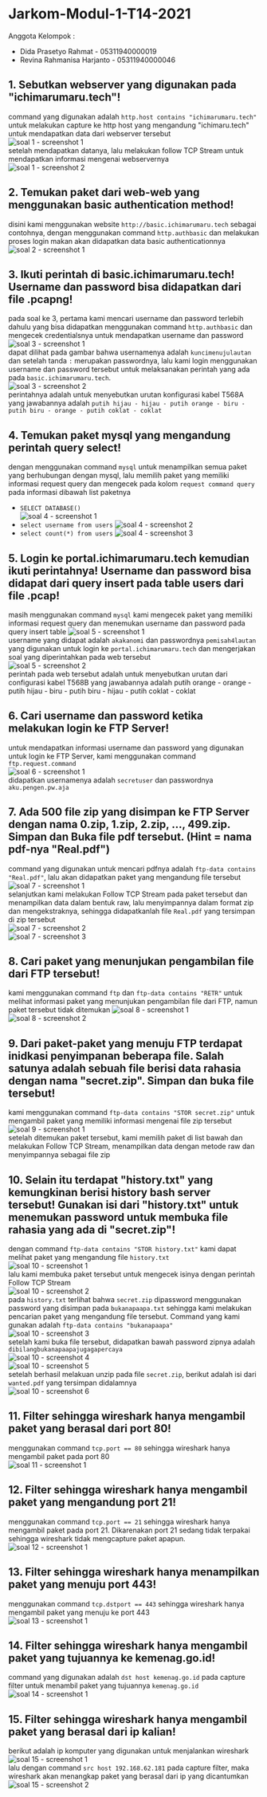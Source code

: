 # Jarkom-Modul-1-T14-2021

Anggota Kelompok :
- Dida Prasetyo Rahmat - 05311940000019 
- Revina Rahmanisa Harjanto - 05311940000046 

## 1. Sebutkan webserver yang digunakan pada "ichimarumaru.tech"!
command yang digunakan adalah `http.host contains "ichimarumaru.tech"` untuk melakukan capture ke http host yang mengandung "ichimaru.tech" untuk mendapatkan data dari webserver tersebut  
![soal 1 - screenshot 1](https://media.discordapp.net/attachments/889487853267083274/889488432458518538/unknown.png)  
setelah mendapatkan datanya, lalu melakukan follow TCP Stream untuk mendapatkan informasi mengenai webservernya  
![soal 1 - screenshot 2](https://media.discordapp.net/attachments/889487853267083274/889487918043901952/unknown.png)  

## 2. Temukan paket dari web-web yang menggunakan basic authentication method!
disini kami menggunakan website `http://basic.ichimarumaru.tech` sebagai contohnya, dengan menggunakan command `http.authbasic` dan melakukan proses login makan akan didapatkan data basic authenticationnya  
![soal 2 - screenshot 1](https://media.discordapp.net/attachments/889487853267083274/889498208848453693/unknown.png)  

## 3. Ikuti perintah di basic.ichimarumaru.tech! Username dan password bisa didapatkan dari file .pcapng!
pada soal ke 3, pertama kami mencari username dan password terlebih dahulu yang bisa didapatkan menggunakan command `http.authbasic` dan mengecek credentialsnya untuk mendapatkan username dan password  
![soal 3 - screenshot 1](https://media.discordapp.net/attachments/889487853267083274/889499574933278730/unknown.png)  
dapat dilihat pada gambar bahwa usernamenya adalah `kuncimenujulautan` dan setelah tanda `:` merupakan passwordnya, lalu kami login menggunakan username dan password tersebut untuk melaksanakan perintah yang ada pada `basic.ichimarumaru.tech`.  
![soal 3 - screenshot 2](https://media.discordapp.net/attachments/889487853267083274/890920764172283994/unknown.png)  
perintahnya adalah untuk menyebutkan urutan konfigurasi kabel T568A yang jawabannya adalah `putih hijau - hijau - putih orange - biru - putih biru - orange - putih coklat - coklat`  

## 4. Temukan paket mysql yang mengandung perintah query select!
dengan menggunakan command `mysql` untuk menampilkan semua paket yang berhubungan dengan mysql, lalu memilih paket yang memiliki informasi request query dan mengecek pada kolom `request command query` pada informasi dibawah list paketnya  
- `SELECT DATABASE()`  
![soal 4 - screenshot 1](https://media.discordapp.net/attachments/889487853267083274/889503029370437642/unknown.png)  
- `select username from users`
![soal 4 - screenshot 2](https://media.discordapp.net/attachments/889487853267083274/889502882985033748/unknown.png)  
- `select count(*) from users`
![soal 4 - screenshot 3](https://media.discordapp.net/attachments/889487853267083274/889502974852870174/unknown.png)  

## 5. Login ke portal.ichimarumaru.tech kemudian ikuti perintahnya! Username dan password bisa didapat dari query insert pada table users dari file .pcap!
masih menggunakan command `mysql` kami mengecek paket yang memiliki informasi request query dan menemukan username dan password pada query insert table
![soal 5 - screenshot 1](https://media.discordapp.net/attachments/889487853267083274/889503325379244032/unknown.png)  
username yang didapat adalah `akakanomi` dan passwordnya `pemisah4lautan` yang digunakan untuk login ke `portal.ichimarumaru.tech` dan mengerjakan soal yang diperintahkan pada web tersebut  
![soal 5 - screenshot 2](https://media.discordapp.net/attachments/889487853267083274/889504209303662602/unknown.png?width=1002&height=676)  
perintah pada web tersebut adalah untuk menyebutkan urutan dari configurasi kabel T568B yang jawabannya adalah putih orange - orange - putih hijau - biru - putih biru - hijau - putih coklat - coklat  

## 6. Cari username dan password ketika melakukan login ke FTP Server!
untuk mendapatkan informasi username dan password yang digunakan untuk login ke FTP Server, kami menggunakan command `ftp.request.command`  
![soal 6 - screenshot 1](https://media.discordapp.net/attachments/889487853267083274/889506652192120892/unknown.png)  
didapatkan usernamenya adalah `secretuser` dan passwordnya `aku.pengen.pw.aja`  

## 7. Ada 500 file zip yang disimpan ke FTP Server dengan nama 0.zip, 1.zip, 2.zip, ..., 499.zip. Simpan dan Buka file pdf tersebut. (Hint = nama pdf-nya "Real.pdf")
command yang digunakan untuk mencari pdfnya adalah `ftp-data contains "Real.pdf"`, lalu akan didapatkan paket yang mengandung file tersebut
![soal 7 - screenshot 1](https://media.discordapp.net/attachments/889487853267083274/889508821561638912/unknown.png)  
selanjutkan kami melakukan Follow TCP Stream pada paket tersebut dan menampilkan data dalam bentuk raw, lalu menyimpannya dalam format zip dan mengekstraknya, sehingga didapatkanlah file `Real.pdf` yang tersimpan di zip tersebut  
![soal 7 - screenshot 2](https://media.discordapp.net/attachments/889487853267083274/889509654068068402/unknown.png)  
![soal 7 - screenshot 3](https://media.discordapp.net/attachments/889487853267083274/889509792282980352/unknown.png?width=1202&height=676)  

## 8. Cari paket yang menunjukan pengambilan file dari FTP tersebut!
kami menggunakan command `ftp` dan `ftp-data contains "RETR"` untuk melihat informasi paket yang menunjukan pengambilan file dari FTP, namun paket tersebut tidak ditemukan
![soal 8 - screenshot 1](https://media.discordapp.net/attachments/889487853267083274/890930909866491924/unknown.png)  
![soal 8 - screenshot 2](https://media.discordapp.net/attachments/889487853267083274/889513519937118259/unknown.png)  

## 9. Dari paket-paket yang menuju FTP terdapat inidkasi penyimpanan beberapa file. Salah satunya adalah sebuah file berisi data rahasia dengan nama "secret.zip". Simpan dan buka file tersebut!
kami menggunakan command `ftp-data contains "STOR secret.zip"` untuk mengambil paket yang memiliki informasi mengenai file zip tersebut
![soal 9 - screenshot 1](https://media.discordapp.net/attachments/889487853267083274/889517318932168774/unknown.png)  
setelah ditemukan paket tersebut, kami memilih paket di list bawah dan melakukan Follow TCP Stream, menampilkan data dengan metode raw dan menyimpannya sebagai file zip

## 10. Selain itu terdapat "history.txt" yang kemungkinan berisi history bash server tersebut! Gunakan isi dari "history.txt" untuk menemukan password untuk membuka file rahasia yang ada di "secret.zip"!
dengan command `ftp-data contains "STOR history.txt"` kami dapat melihat paket yang mengandung file `history.txt`  
![soal 10 - screenshot 1](https://media.discordapp.net/attachments/889487853267083274/889516155885195324/unknown.png)  
lalu kami membuka paket tersebut untuk mengecek isinya dengan perintah Follow TCP Stream  
![soal 10 - screenshot 2](https://media.discordapp.net/attachments/889487853267083274/889516255709626378/unknown.png)  
pada `history.txt` terlihat bahwa `secret.zip` dipassword menggunakan password yang disimpan pada `bukanapaapa.txt` sehingga kami melakukan pencarian paket yang mengandung file tersebut. Command yang kami gunakan adalah `ftp-data contains "bukanapaapa"`  
![soal 10 - screenshot 3](https://media.discordapp.net/attachments/889487853267083274/889516442364563466/unknown.png)  
setelah kami buka file tersebut, didapatkan bawah password zipnya adalah `dibilangbukanapaapajugagapercaya`  
![soal 10 - screenshot 4](https://media.discordapp.net/attachments/889487853267083274/889516538841927740/unknown.png)  
![soal 10 - screenshot 5](https://media.discordapp.net/attachments/889487853267083274/889517989362303056/unknown.png)  
setelah berhasil melakuan unzip pada file `secret.zip`, berikut adalah isi dari `wanted.pdf` yang tersimpan didalamnya  
![soal 10 - screenshot 6](https://media.discordapp.net/attachments/889487853267083274/889518201124302898/unknown.png?width=1202&height=676)  

## 11. Filter sehingga wireshark hanya mengambil paket yang berasal dari port 80!
menggunakan command `tcp.port == 80` sehingga wireshark hanya mengambil paket pada port 80  
![soal 11 - screenshot 1](https://media.discordapp.net/attachments/889487853267083274/890921561526251580/unknown.png)  

## 12. Filter sehingga wireshark hanya mengambil paket yang mengandung port 21!
menggunakan command `tcp.port == 21` sehingga wireshark hanya mengambil paket pada port 21. Dikarenakan port 21 sedang tidak terpakai sehingga wireshark tidak mengcapture paket apapun. 
![soal 12 - screenshot 1](https://cdn.discordapp.com/attachments/889487853267083274/890921957619548180/unknown.png)  

## 13. Filter sehingga wireshark hanya menampilkan paket yang menuju port 443!
menggunakan command `tcp.dstport == 443` sehingga wireshark hanya mengambil paket yang menuju ke port 443  
![soal 13 - screenshot 1](https://media.discordapp.net/attachments/889487853267083274/890922245491413052/unknown.png)  

## 14. Filter sehingga wireshark hanya mengambil paket yang tujuannya ke kemenag.go.id!
command yang digunakan adalah `dst host kemenag.go.id` pada capture filter untuk menambil paket yang tujuannya `kemenag.go.id`  
![soal 14 - screenshot 1](https://media.discordapp.net/attachments/889487853267083274/890922524605579314/unknown.png)  

## 15. Filter sehingga wireshark hanya mengambil paket yang berasal dari ip kalian!
berikut adalah ip komputer yang digunakan untuk menjalankan wireshark  
![soal 15 - screenshot 1](https://cdn.discordapp.com/attachments/889487853267083274/890922701013811210/unknown.png)  
lalu dengan command `src host 192.168.62.181` pada capture filter, maka wireshark akan menangkap paket yang berasal dari ip yang dicantumkan  
![soal 15 - screenshot 2](https://media.discordapp.net/attachments/889487853267083274/890923087107850291/unknown.png)  
